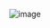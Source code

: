 ![image](https://github.com/cruzgerardo3/WordScrambleGame/assets/15068662/a04a8c5d-ee0d-4d54-aab9-6362eff273f8)
